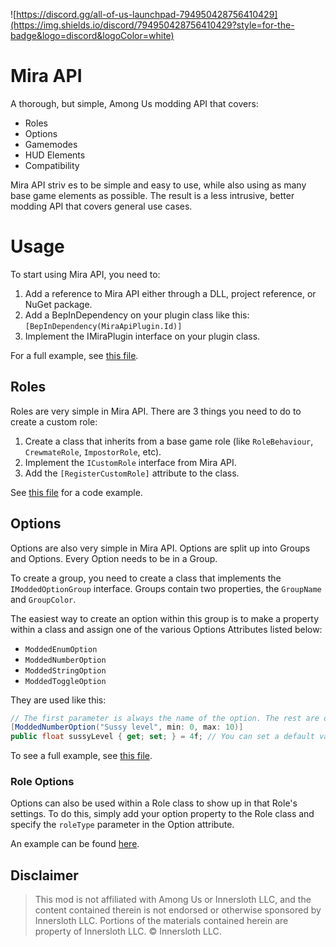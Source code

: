 ![https://discord.gg/all-of-us-launchpad-794950428756410429](https://img.shields.io/discord/794950428756410429?style=for-the-badge&logo=discord&logoColor=white)

# Mira API

A thorough, but simple, Among Us modding API that covers:
- Roles
- Options
- Gamemodes
- HUD Elements
- Compatibility
  
Mira API striv  es to be simple and easy to use, while also using as many base game elements as possible. The result is a less intrusive, better modding API that covers general use cases.

# Usage

To start using Mira API, you need to:
1. Add a reference to Mira API either through a DLL, project reference, or NuGet package.
2. Add a BepInDependency on your plugin class like this: `[BepInDependency(MiraApiPlugin.Id)]`
3. Implement the IMiraPlugin interface on your plugin class.

For a full example, see [this file](https://github.com/All-Of-Us-Mods/MiraAPI/blob/master/MiraAPI.Example/ExamplePlugin.cs).

## Roles
Roles are very simple in Mira API. There are 3 things you need to do to create a custom role:
1. Create a class that inherits from a base game role (like `RoleBehaviour`, `CrewmateRole`, `ImpostorRole`, etc).
2. Implement the `ICustomRole` interface from Mira API.
3. Add the `[RegisterCustomRole]` attribute to the class.

See [this file](https://github.com/All-Of-Us-Mods/MiraAPI/blob/master/MiraAPI.Example/CustomRole.cs) for a code example.

## Options
Options are also very simple in Mira API. Options are split up into Groups and Options. Every Option needs to be in a Group.

To create a group, you need to create a class that implements the `IModdedOptionGroup` interface. Groups contain two properties, the `GroupName` and `GroupColor`.

The easiest way to create an option within this group is to make a property within a class and assign one of the various Options Attributes listed below:
- `ModdedEnumOption`
- `ModdedNumberOption`
- `ModdedStringOption`
- `ModdedToggleOption`

They are used like this:
```csharp
// The first parameter is always the name of the option. The rest are dependent on the type of option.
[ModdedNumberOption("Sussy level", min: 0, max: 10)]
public float sussyLevel { get; set; } = 4f; // You can set a default value here.
```

To see a full example, see [this file](https://github.com/All-Of-Us-Mods/MiraAPI/blob/master/MiraAPI.Example/ExampleOptions.cs).

### Role Options

Options can also be used within a Role class to show up in that Role's settings. To do this, simply add your option property to the Role class and specify the `roleType` parameter in the Option attribute.

An example can be found [here](https://github.com/All-Of-Us-Mods/MiraAPI/blob/master/MiraAPI.Example/CustomRole2.cs).


## Disclaimer

> This mod is not affiliated with Among Us or Innersloth LLC, and the content contained therein is not endorsed or otherwise sponsored by Innersloth LLC. Portions of the materials contained herein are property of Innersloth LLC. © Innersloth LLC.
